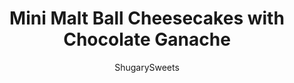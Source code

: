 ---
layout: ../../layouts/MarkdownPostLayout.astro
title: Mini Malt Ball Cheesecakes with Chocolate Ganache
author: ShugarySweets
pubDate: 2019-01-15
description: "Malt Ball Cheesecakes are the perfect single-serving Easter dessert! The pastel eggs and rich chocolate ganache make these mini cheesecakes irresistible. We&#x27;ll walk you how to make delicious mini cheesecakes step by step."
image_url: https://www.shugarysweets.com/wp-content/uploads/2013/03/malt-ball-cheesecakes-facebook.jpg
tags: ["Desserts","American"]
calories: 228
protein: 3
carbohydrates: 25
fats: 13
fiber: 1
ingredients: ["9 chocolate graham crackers (whole)","1 Tablespoon malted milk powder (original flavor)","2 Tablespoons granulated sugar","6 Tablespoons unsalted butter, melted","2 packages (8oz each) cream cheese, softened","1/2 cup granulated sugar","1 teaspoon vanilla extract","2 large eggs","2 Tablespoons malted milk powder (original flavor)","2 cups milk chocolate morsels","1/2 cup heavy cream","2 cups malted milk balls, chopped"]
serves: 24
time: "2 hours 40 minutes"
prepTime: "20 minutes"
instructions: ["In a food processor, pulse graham crackers until fine crumbs. Pulse in the malted milk powder and sugar. Using a fork, mix in the melted butter. Spoon about one tablespoon of crust into the bottom of 20-24 paper lined muffin cups. Press into bottom of paper liner using a tart shaper or bottom of cup. Set aside.","In a large mixing bowl, beat cream cheese, sugar, and vanilla on high for about 2 minutes. Add eggs one at a time, beating until fully incorporated. Beat in malted milk powder. Spoon filling into muffin cups until 2/3 full. Bake in a 350 degree oven for 18-22 minutes. Remove and cool on wire rack.","When cooled, begin ganache. In a glass bowl, add heavy cream and microwave for 30 seconds, until warm. Add milk chocolate and heat an additional 60 seconds, stirring until smooth.","Spoon about 1-2Tbsp onto each cooled cheesecake. Top with chopped malted milk balls. Refrigerate 2 hours or more, covered. ENJOY."]
nutrition: ["228 calories","25 grams carbohydrates","36 milligrams cholesterol","13 grams fat","1 grams fiber","3 grams protein","8 grams saturated fat","79 milligrams sodium","20 grams sugar","0 grams trans fat","4 grams unsaturated fat"]
---
